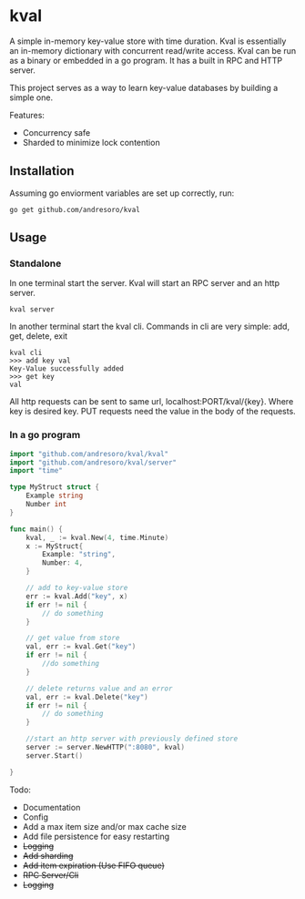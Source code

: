 # kval
A simple in-memory key-value store with time duration. Kval is essentially an in-memory dictionary with concurrent read/write access. Kval can be run as a binary or embedded in a go program. It has a built in RPC and HTTP server.

This project serves as a way to learn key-value databases by building a simple one. 

Features:
* Concurrency safe
* Sharded to minimize lock contention


## Installation
Assuming go enviorment variables are set up correctly, run:

```
go get github.com/andresoro/kval
```

## Usage

### Standalone

In one terminal start the server. Kval will start an RPC server and an http server.
```
kval server
```
In another terminal start the kval cli. Commands in cli are very simple: add, get, delete, exit

```
kval cli
>>> add key val
Key-Value successfully added
>>> get key
val
```

All http requests can be sent to same url, localhost:PORT/kval/{key}. Where key is desired key. PUT requests need the value in the body of the requests. 

### In a go program

``` go
import "github.com/andresoro/kval/kval"
import "github.com/andresoro/kval/server"
import "time"

type MyStruct struct {
    Example string
    Number int
}

func main() {
    kval, _ := kval.New(4, time.Minute)
    x := MyStruct{
        Example: "string",
        Number: 4,
    }

    // add to key-value store
    err := kval.Add("key", x)
    if err != nil {
        // do something
    }

    // get value from store
    val, err := kval.Get("key")
    if err != nil {
        //do something
    }

    // delete returns value and an error
    val, err := kval.Delete("key")
    if err != nil {
        // do something
    }

    //start an http server with previously defined store
    server := server.NewHTTP(":8080", kval)
    server.Start()

}

```





Todo:

* Documentation
* Config
* Add a max item size and/or max cache size
* Add file persistence for easy restarting
* ~~Logging~~
* ~~Add sharding~~
* ~~Add item expiration (Use FIFO queue)~~
* ~~RPC Server/Cli~~
* ~~Logging~~


